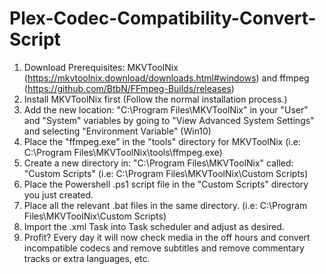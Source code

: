 # Plex-Codec-Compatibility-Convert-Script

1. Download Prerequisites: MKVToolNix (https://mkvtoolnix.download/downloads.html#windows) and ffmpeg (https://github.com/BtbN/FFmpeg-Builds/releases)
2. Install MKVToolNix first (Follow the normal installation process.)
3. Add the new location: "C:\Program Files\MKVToolNix" in your "User" and "System" variables by going to "View Advanced System Settings" and selecting "Environment Variable" (Win10)
4. Place the "ffmpeg.exe" in the "tools" directory for MKVToolNix (i.e: C:\Program Files\MKVToolNix\tools\ffmpeg.exe)
5. Create a new directory in: "C:\Program Files\MKVToolNix\" called: "Custom Scripts" (i.e: C:\Program Files\MKVToolNix\Custom Scripts)
6. Place the Powershell .ps1 script file in the "Custom Scripts" directory you just created.
7. Place all the relevant .bat files in the same directory. (i.e: C:\Program Files\MKVToolNix\Custom Scripts)
8. Import the .xml Task into Task scheduler and adjust as desired.
9. Profit? Every day it will now check media in the off hours and convert incompatible codecs and remove subtitles and remove commentary tracks or extra languages, etc.
